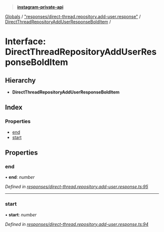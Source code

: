 > **[instagram-private-api](../README.md)**

[Globals](../globals.md) / ["responses/direct-thread.repository.add-user.response"](../modules/_responses_direct_thread_repository_add_user_response_.md) / [DirectThreadRepositoryAddUserResponseBoldItem](_responses_direct_thread_repository_add_user_response_.directthreadrepositoryadduserresponsebolditem.md) /

# Interface: DirectThreadRepositoryAddUserResponseBoldItem

## Hierarchy

* **DirectThreadRepositoryAddUserResponseBoldItem**

## Index

### Properties

* [end](_responses_direct_thread_repository_add_user_response_.directthreadrepositoryadduserresponsebolditem.md#end)
* [start](_responses_direct_thread_repository_add_user_response_.directthreadrepositoryadduserresponsebolditem.md#start)

## Properties

###  end

• **end**: *number*

*Defined in [responses/direct-thread.repository.add-user.response.ts:95](https://github.com/Nerixyz/instagram-private-api/blob/e5037ee/src/responses/direct-thread.repository.add-user.response.ts#L95)*

___

###  start

• **start**: *number*

*Defined in [responses/direct-thread.repository.add-user.response.ts:94](https://github.com/Nerixyz/instagram-private-api/blob/e5037ee/src/responses/direct-thread.repository.add-user.response.ts#L94)*